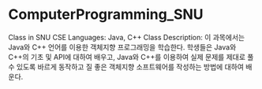 # ComputerProgramming_SNU

Class in SNU CSE
Languages: Java, C++
Class Description: 이 과목에서는 Java와 C++ 언어를 이용한 객체지향 프로그래밍을 학습한다. 학생들은 Java와 C++의 기초 및 API에 대하여 배우고, Java와 C++를 이용하여 실제 문제를 제대로 풀 수 있도록 바르게 동작하고 질 좋은 객체지향 소프트웨어를 작성하는 방법에 대하여 배운다.

